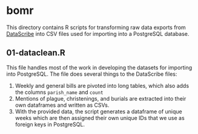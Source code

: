 # bomr

This directory contains R scripts for transforming raw data exports from [DataScribe](https://github.com/chnm/Datascribe-module) into CSV files used for importing into a PostgreSQL database. 

## 01-dataclean.R

This file handles most of the work in developing the datasets for importing into PostgreSQL. The file does several things to the DataScribe files: 

1. Weekly and general bills are pivoted into long tables, which also adds the columns `parish_name` and `count`
2. Mentions of plague, christenings, and burials are extracted into their own dataframes and written as CSVs.
3. With the provided data, the script generates a dataframe of unique weeks which are then assigned their own unique IDs that we use as foreign keys in PostgreSQL.
